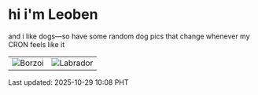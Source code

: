 # hi i'm Leoben

and i like dogs—so have some random dog pics that change whenever my CRON feels like it

|  |  |
|--------|----------|
| ![Borzoi](https://random-dog-vercel.vercel.app/api/random-borzoi?v=1761703720) | ![Labrador](https://random-dog-vercel.vercel.app/api/random-labrador?v=1761703720) |

Last updated: 2025-10-29 10:08 PHT
